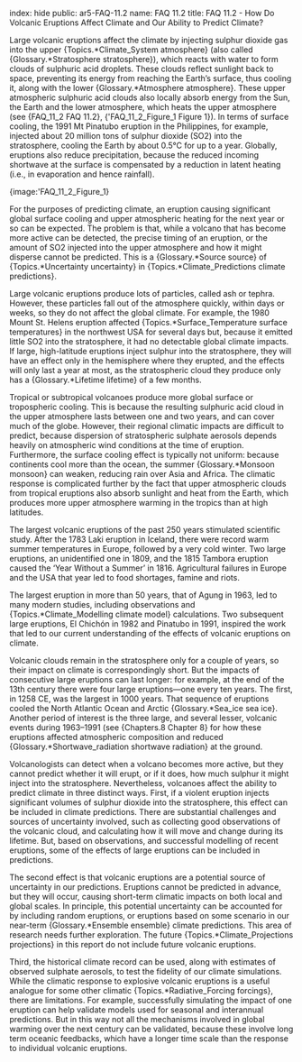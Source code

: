 index: hide
public: ar5-FAQ-11.2
name: FAQ 11.2
title: FAQ 11.2 - How Do Volcanic Eruptions Affect Climate and Our Ability to Predict Climate?

Large volcanic eruptions affect the climate by injecting sulphur dioxide gas into the upper {Topics.*Climate_System atmosphere} (also called {Glossary.*Stratosphere stratosphere}), which reacts with water to form clouds of sulphuric acid droplets. These clouds reflect sunlight back to space, preventing its energy from reaching the Earth’s surface, thus cooling it, along with the lower {Glossary.*Atmosphere atmosphere}. These upper atmospheric sulphuric acid clouds also locally absorb energy from the Sun, the Earth and the lower atmosphere, which heats the upper atmosphere (see {FAQ_11_2 FAQ 11.2}, {'FAQ_11_2_Figure_1 Figure 1}). In terms of surface cooling, the 1991 Mt Pinatubo eruption in the Philippines, for example, injected about 20 million tons of sulphur dioxide (SO2) into the stratosphere, cooling the Earth by about 0.5°C for up to a year. Globally, eruptions also reduce precipitation, because the reduced incoming shortwave at the surface is compensated by a reduction in latent heating (i.e., in evaporation and hence rainfall).

{image:'FAQ_11_2_Figure_1}

For the purposes of predicting climate, an eruption causing significant global surface cooling and upper atmospheric heating for the next year or so can be expected. The problem is that, while a volcano that has become more active can be detected, the precise timing of an eruption, or the amount of SO2 injected into the upper atmosphere and how it might disperse cannot be predicted. This is a {Glossary.*Source source} of {Topics.*Uncertainty uncertainty} in {Topics.*Climate_Predictions climate predictions}.

Large volcanic eruptions produce lots of particles, called ash or tephra. However, these particles fall out of the atmosphere quickly, within days or weeks, so they do not affect the global climate. For example, the 1980 Mount St. Helens eruption affected {Topics.*Surface_Temperature surface temperatures} in the northwest USA for several days but, because it emitted little SO2 into the stratosphere, it had no detectable global climate impacts. If large, high-latitude eruptions inject sulphur into the stratosphere, they will have an effect only in the hemisphere where they erupted, and the effects will only last a year at most, as the stratospheric cloud they produce only has a {Glossary.*Lifetime lifetime} of a few months.

Tropical or subtropical volcanoes produce more global surface or tropospheric cooling. This is because the resulting sulphuric acid cloud in the upper atmosphere lasts between one and two years, and can cover much of the globe. However, their regional climatic impacts are difficult to predict, because dispersion of stratospheric sulphate aerosols depends heavily on atmospheric wind conditions at the time of eruption. Furthermore, the surface cooling effect is typically not uniform: because continents cool more than the ocean, the summer {Glossary.*Monsoon monsoon} can weaken, reducing rain over Asia and Africa. The climatic response is complicated further by the fact that upper atmospheric clouds from tropical eruptions also absorb sunlight and heat from the Earth, which produces more upper atmosphere warming in the tropics than at high latitudes.

The largest volcanic eruptions of the past 250 years stimulated scientific study. After the 1783 Laki eruption in Iceland, there were record warm summer temperatures in Europe, followed by a very cold winter. Two large eruptions, an unidentified one in 1809, and the 1815 Tambora eruption caused the ‘Year Without a Summer’ in 1816. Agricultural failures in Europe and the USA that year led to food shortages, famine and riots.

The largest eruption in more than 50 years, that of Agung in 1963, led to many modern studies, including observations and {Topics.*Climate_Modelling climate model} calculations. Two subsequent large eruptions, El Chichón in 1982 and Pinatubo in 1991, inspired the work that led to our current understanding of the effects of volcanic eruptions on climate.

Volcanic clouds remain in the stratosphere only for a couple of years, so their impact on climate is correspondingly short. But the impacts of consecutive large eruptions can last longer: for example, at the end of the 13th century there were four large eruptions—one every ten years. The first, in 1258 CE, was the largest in 1000 years. That sequence of eruptions cooled the North Atlantic Ocean and Arctic {Glossary.*Sea_ice sea ice}. Another period of interest is the three large, and several lesser, volcanic events during 1963–1991 (see {Chapters.8 Chapter 8} for how these eruptions affected atmospheric composition and reduced {Glossary.*Shortwave_radiation shortwave radiation} at the ground.

Volcanologists can detect when a volcano becomes more active, but they cannot predict whether it will erupt, or if it does, how much sulphur it might inject into the stratosphere. Nevertheless, volcanoes affect the ability to predict climate in three distinct ways. First, if a violent eruption injects significant volumes of sulphur dioxide into the stratosphere, this effect can be included in climate predictions. There are substantial challenges and sources of uncertainty involved, such as collecting good observations of the volcanic cloud, and calculating how it will move and change during its lifetime. But, based on observations, and successful modelling of recent eruptions, some of the effects of large eruptions can be included in predictions.

The second effect is that volcanic eruptions are a potential source of uncertainty in our predictions. Eruptions cannot be predicted in advance, but they will occur, causing short-term climatic impacts on both local and global scales. In principle, this potential uncertainty can be accounted for by including random eruptions, or eruptions based on some scenario in our near-term {Glossary.*Ensemble ensemble} climate predictions. This area of research needs further exploration. The future {Topics.*Climate_Projections projections} in this report do not include future volcanic eruptions.

Third, the historical climate record can be used, along with estimates of observed sulphate aerosols, to test the fidelity of our climate simulations. While the climatic response to explosive volcanic eruptions is a useful analogue for some other climatic {Topics.*Radiative_Forcing forcings}, there are limitations. For example, successfully simulating the impact of one eruption can help validate models used for seasonal and interannual predictions. But in this way not all the mechanisms involved in global warming over the next century can be validated, because these involve long term oceanic feedbacks, which have a longer time scale than the response to individual volcanic eruptions.
